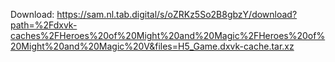 Download: https://sam.nl.tab.digital/s/oZRKz5So2B8gbzY/download?path=%2Fdxvk-caches%2FHeroes%20of%20Might%20and%20Magic%2FHeroes%20of%20Might%20and%20Magic%20V&files=H5_Game.dxvk-cache.tar.xz
